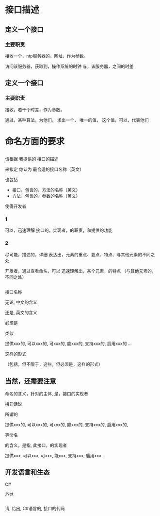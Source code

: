 # 接口描述

## 定义一个接口
### 主要职责
接收一个，ntp服务器的，网址，作为参数。

访问该服务器，获取到，操作系统的时钟
与，该服务器，之间的时差
    
## 定义一个接口
### 主要职责
接收，若干个时差，作为参数。

通过，某种算法，为他们，
求出一个，
唯一的值，
这个值，可以，代表他们
    

# 命名方面的要求

##

请根据
我提供的
接口的描述

来拟定
你认为
最合适的接口名称（英文）

也包括
- 接口，包含的，方法的名称（英文）
- 方法，包含的，参数的名称（英文）

使得开发者

### 1

可以，迅速理解
接口的，实现者，的职责，和提供的功能

### 2

尽可能，描述的，详细
表达出，元素的重点、要点、特点、与其他元素的不同之处

开发者，通过查看命名，可以
迅速理解出，某个元素，的特点
（与其他元素的，不同之处）


##

接口名称

无论,
中文的含义

还是,
英文的含义

必须是

类似

提供xxx的,
可以xxx的,
可xxx的,
能xxx的,
支持xxx的,
启用xxx的
...


这样的形式

（包括，但不限于，这些，但必须是，这样的形式）


## 当然，还需要注意

命名的含义，针对的主体,
是，接口的实现者

换句话说

所谓的

提供xxx的,
可以xxx的,
可xxx的,
能xxx的,
支持xxx的,
启用xxx的,

等命名

的含义，是指,
此接口，的实现者

提供xxx,
可以xxx,
可xxx,
能xxx,
支持xxx,
启用xxx



## 开发语言和生态

C#

.Net

## 

请,
给出,
C#语言的,
接口的代码
